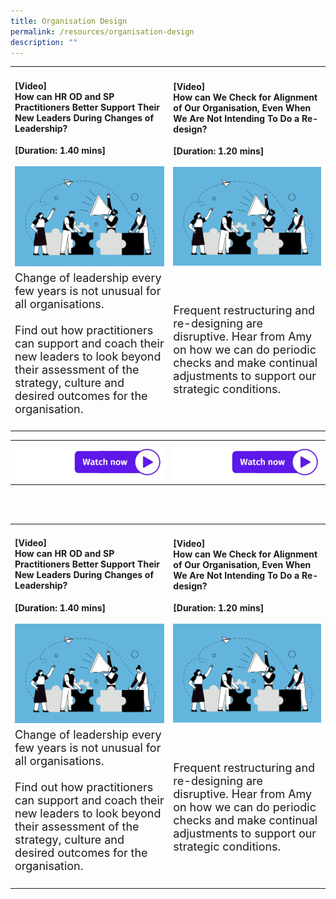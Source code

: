 ```yaml
---
title: Organisation Design
permalink: /resources/organisation-design
description: ""
---
```

<table><tr><td><h4>[Video]<br>How can HR OD and SP Practitioners Better Support Their New Leaders During Changes of Leadership?</h4><strong>[Duration: 1.40 mins] </strong><br><br>
	<img src="/images/Organisation%20Design.jpg" alt="employee engagement" width="550"></td><td><h4>[Video]<br>How can We Check for Alignment of Our Organisation, Even When We Are Not Intending To Do a Re-design?</h4><strong>[Duration: 1.20 mins] </strong><br><br>
	<img src="/images/Organisation%20Design.jpg" alt="employee engagement" width="550"><br></td></tr><tr><td><font size="4">Change of leadership every few years is not unusual for all organisations. <br><br>Find out how practitioners can support and coach their new leaders to look beyond their assessment of the strategy, culture and desired outcomes for the organisation.<br><br></font></td><td><font size="4">Frequent restructuring and re-designing are disruptive. Hear from Amy on how we can do periodic checks and make continual adjustments to support our strategic conditions.</font></td></tr></table><table><tr><td><a href="http://vimeo.com/258724867 "> <img src="/images/watch%20now.jpg" alt="watch now button"></a></td><td><a href="http://vimeo.com/258724775 "> <img src="/images/watch%20now.jpg" alt="watch now button"></a></td></tr></table><br><br><table><tr><td><h4>[Video]<br>How can HR OD and SP Practitioners Better Support Their New Leaders During Changes of Leadership?</h4><strong>[Duration: 1.40 mins] </strong><br><br>
	<img src="/images/Organisation%20Design.jpg" alt="employee engagement" width="550"></td><td><h4>[Video]<br>How can We Check for Alignment of Our Organisation, Even When We Are Not Intending To Do a Re-design?</h4><strong>[Duration: 1.20 mins] </strong><br><br>
	<img src="/images/Organisation%20Design.jpg" alt="employee engagement" width="550"><br></td></tr><tr><td><font size="4">Change of leadership every few years is not unusual for all organisations. <br><br>Find out how practitioners can support and coach their new leaders to look beyond their assessment of the strategy, culture and desired outcomes for the organisation.<br><br></font></td><td><font size="4">Frequent restructuring and re-designing are disruptive. Hear from Amy on how we can do periodic checks and make continual adjustments to support our strategic conditions.</font></td></tr></table>